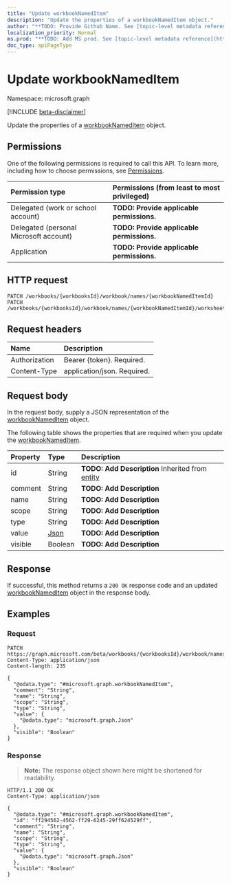 ```yaml
---
title: "Update workbookNamedItem"
description: "Update the properties of a workbookNamedItem object."
author: "**TODO: Provide Github Name. See [topic-level metadata reference](https://msgo.azurewebsites.net/add/document/guidelines/metadata.html#topic-level-metadata)**"
localization_priority: Normal
ms.prod: "**TODO: Add MS prod. See [topic-level metadata reference](https://msgo.azurewebsites.net/add/document/guidelines/metadata.html#topic-level-metadata)**"
doc_type: apiPageType
---
```


# Update workbookNamedItem
Namespace: microsoft.graph

[!INCLUDE [beta-disclaimer](../../includes/beta-disclaimer.md)]

Update the properties of a [workbookNamedItem](../resources/workbooknameditem.md) object.

## Permissions
One of the following permissions is required to call this API. To learn more, including how to choose permissions, see [Permissions](/graph/permissions-reference).

|Permission type|Permissions (from least to most privileged)|
|:---|:---|
|Delegated (work or school account)|**TODO: Provide applicable permissions.**|
|Delegated (personal Microsoft account)|**TODO: Provide applicable permissions.**|
|Application|**TODO: Provide applicable permissions.**|

## HTTP request

<!-- {
  "blockType": "ignored"
}
-->
``` http
PATCH /workbooks/{workbooksId}/workbook/names/{workbookNamedItemId}
PATCH /workbooks/{workbooksId}/workbook/names/{workbookNamedItemId}/worksheet/names/{workbookNamedItemId}
```

## Request headers
|Name|Description|
|:---|:---|
|Authorization|Bearer {token}. Required.|
|Content-Type|application/json. Required.|

## Request body
In the request body, supply a JSON representation of the [workbookNamedItem](../resources/workbooknameditem.md) object.

The following table shows the properties that are required when you update the [workbookNamedItem](../resources/workbooknameditem.md).

|Property|Type|Description|
|:---|:---|:---|
|id|String|**TODO: Add Description** Inherited from [entity](../resources/entity.md)|
|comment|String|**TODO: Add Description**|
|name|String|**TODO: Add Description**|
|scope|String|**TODO: Add Description**|
|type|String|**TODO: Add Description**|
|value|[Json](../resources/json.md)|**TODO: Add Description**|
|visible|Boolean|**TODO: Add Description**|



## Response

If successful, this method returns a `200 OK` response code and an updated [workbookNamedItem](../resources/workbooknameditem.md) object in the response body.

## Examples

### Request
<!-- {
  "blockType": "request",
  "name": "update_workbooknameditem"
}
-->
``` http
PATCH https://graph.microsoft.com/beta/workbooks/{workbooksId}/workbook/names/{workbookNamedItemId}
Content-Type: application/json
Content-length: 235

{
  "@odata.type": "#microsoft.graph.workbookNamedItem",
  "comment": "String",
  "name": "String",
  "scope": "String",
  "type": "String",
  "value": {
    "@odata.type": "microsoft.graph.Json"
  },
  "visible": "Boolean"
}
```


### Response
>**Note:** The response object shown here might be shortened for readability.
<!-- {
  "blockType": "response",
  "truncated": true
}
-->
``` http
HTTP/1.1 200 OK
Content-Type: application/json

{
  "@odata.type": "#microsoft.graph.workbookNamedItem",
  "id": "ff294562-4562-ff29-6245-29ff624529ff",
  "comment": "String",
  "name": "String",
  "scope": "String",
  "type": "String",
  "value": {
    "@odata.type": "microsoft.graph.Json"
  },
  "visible": "Boolean"
}
```

